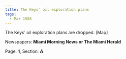 ```yaml
---  
title: The Keys' oil exploration plans  
tags:  
  - Mar 1988  
---  
```

  
The Keys' oil exploration plans are dropped. [Map]  
  
Newspapers: **Miami Morning News or The Miami Herald**  
  
Page: **1**, Section: **A** 

